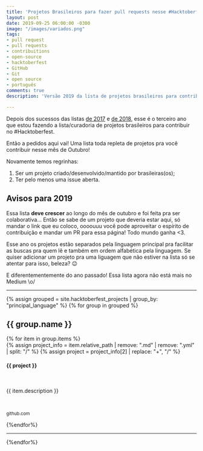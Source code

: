 ```yaml
---
title: 'Projetos Brasileiros para fazer pull requests nesse #Hacktoberfest o retorno'
layout: post
date: 2019-09-25 06:00:00 -0300
image: "/images/variados.png"
tags:
- pull request
- pull requests
- contribuitions
- open-source
- hacktoberfest
- GitHub
- Git
- open source
- português
comments: true
description: 'Versão 2019 da lista de projetos brasileiros para contribuir no #Hacktoberfest'

---
```

Depois dos sucessos das listas [de 2017](https://medium.com/nossa-coletividad/projetos-brasileiros-para-fazer-pull-requests-nesse-hacktoberfest-4dc9b9b576c0) e [de 2018](https://medium.com/@jessicatemporal/projetos-brasileiros-para-contribuir-nesse-hacktoberfest-vers%C3%A3o-2018-4925959b9411), esse é o terceiro ano que estou fazendo a lista/curadoria de projetos brasileiros para contribuir no #Hacktoberfest.

Então a pedidos aqui vai! Uma lista toda repleta de projetos pra você contribuir nesse mês de Outubro!

Novamente temos regrinhas:

1. Ser um projeto criado/desenvolvido/mantido por brasileiras(os);
2. Ter pelo menos uma issue aberta.

## Avisos para 2019

Essa lista **deve crescer** ao longo do mês de outubro e foi feita pra ser colaborativa… Então se sabe de um projeto que deveria estar aqui, só mandar o link que eu coloco, oooouuu você pode aproveitar o espírito de contribuição e mandar um PR para essa página! Todo mundo ganha <3.

Esse ano os projetos estão separados pela linguagem principal pra facilitar as buscas pra quem lê e também em ordem alfabética pela linguagem. Se quiser adicionar um projeto pra uma liguagem que não estiver na lista só se atentar para isso, beleza? 😉

E diferentementemente do ano passado! Essa lista agora não está mais no Medium \\o/

***

{% assign grouped = site.hacktoberfest_projects | group_by: "principal_language" %}
{% for group in grouped %}
<h2> {{ group.name }} </h2>
{% for item in group.items %}
<div class="github-project-share">
<a style="text-decoration: none;" href="{{ item.repo }}">
{% assign project_info = item.relative_path |  remove: ".md" | remove: ".yml" | split: "/"  %}
{% assign project = project_info[2] | replace: "+", "/" %}
<div class="github-project-share-card ">
<img src="{{ item.image }}" alt="" />
<h4>{{ project }}</h4>
<br/>
<p>{{ item.description }}</p><br>
<p><small>github.com</small></p>
</div>
</a>
</div>
{%endfor%}

***

{%endfor%}